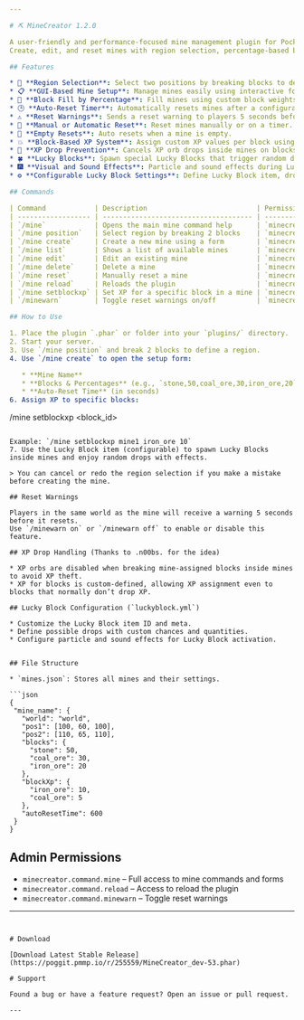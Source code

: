 ```yaml
---

# ⛏️ MineCreator 1.2.0

A user-friendly and performance-focused mine management plugin for PocketMine-MP servers.
Create, edit, and reset mines with region selection, percentage-based block filling, XP control, automatic resets, and a new Lucky Block feature — all through an intuitive FormAPI interface!

## Features

* 📐 **Region Selection**: Select two positions by breaking blocks to define the mine area.
* 📋 **GUI-Based Mine Setup**: Manage mines easily using interactive forms.
* 🧱 **Block Fill by Percentage**: Fill mines using custom block weights (e.g., `stone 50%, coal_ore 30%`).
* 🕒 **Auto-Reset Timer**: Automatically resets mines after a configurable delay.
* ⚠️ **Reset Warnings**: Sends a reset warning to players 5 seconds before a mine resets.
* 🔁 **Manual or Automatic Reset**: Reset mines manually or on a timer.
* 🧼 **Empty Resets**: Auto resets when a mine is empty.
* 💥 **Block-Based XP System**: Assign custom XP values per block using a simple command.
* 🚫 **XP Drop Prevention**: Cancels XP orb drops inside mines on blocks with custom XP values to avoid duplicates.
* 🍀 **Lucky Blocks**: Spawn special Lucky Blocks that trigger random drops, particle effects, and sounds when broken.
* 🎆 **Visual and Sound Effects**: Particle and sound effects during Lucky Block activation and mine resets.
* ⚙️ **Configurable Lucky Block Settings**: Define Lucky Block item, drops, particles, sounds, and cooldowns via `luckyblock.yml`.

## Commands

| Command            | Description                           | Permission                     |
| ------------------ | ------------------------------------- | ------------------------------ |
| `/mine`            | Opens the main mine command help      | `minecreator.command.mine`     |
| `/mine position`   | Select region by breaking 2 blocks    | `minecreator.command.mine`     |
| `/mine create`     | Create a new mine using a form        | `minecreator.command.mine`     |
| `/mine list`       | Shows a list of available mines       | `minecreator.command.mine`     |
| `/mine edit`       | Edit an existing mine                 | `minecreator.command.mine`     |
| `/mine delete`     | Delete a mine                         | `minecreator.command.mine`     |
| `/mine reset`      | Manually reset a mine                 | `minecreator.command.mine`     |
| `/mine reload`     | Reloads the plugin                    | `minecreator.command.reload`   |
| `/mine setblockxp` | Set XP for a specific block in a mine | `minecreator.command.mine`     |
| `/minewarn`        | Toggle reset warnings on/off          | `minecreator.command.minewarn` |

## How to Use

1. Place the plugin `.phar` or folder into your `plugins/` directory.
2. Start your server.
3. Use `/mine position` and break 2 blocks to define a region.
4. Use `/mine create` to open the setup form:

   * **Mine Name**
   * **Blocks & Percentages** (e.g., `stone,50,coal_ore,30,iron_ore,20`)
   * **Auto-Reset Time** (in seconds)
6. Assign XP to specific blocks:

   ```
   /mine setblockxp <mine> <block_id> <xp>
   ```

   Example: `/mine setblockxp mine1 iron_ore 10`
7. Use the Lucky Block item (configurable) to spawn Lucky Blocks inside mines and enjoy random drops with effects.

> You can cancel or redo the region selection if you make a mistake before creating the mine.

## Reset Warnings

Players in the same world as the mine will receive a warning 5 seconds before it resets.
Use `/minewarn on` or `/minewarn off` to enable or disable this feature.

## XP Drop Handling (Thanks to .n00bs. for the idea)

* XP orbs are disabled when breaking mine-assigned blocks inside mines to avoid XP theft.
* XP for blocks is custom-defined, allowing XP assignment even to blocks that normally don’t drop XP.

## Lucky Block Configuration (`luckyblock.yml`)

* Customize the Lucky Block item ID and meta.
* Define possible drops with custom chances and quantities.
* Configure particle and sound effects for Lucky Block activation.


## File Structure

* `mines.json`: Stores all mines and their settings.

  ```json
  {
    "mine_name": {
      "world": "world",
      "pos1": [100, 60, 100],
      "pos2": [110, 65, 110],
      "blocks": {
        "stone": 50,
        "coal_ore": 30,
        "iron_ore": 20
      },
      "blockXp": {
        "iron_ore": 10,
        "coal_ore": 5
      },
      "autoResetTime": 600
    }
  }
  ```

## Admin Permissions

* `minecreator.command.mine` – Full access to mine commands and forms
* `minecreator.command.reload` – Access to reload the plugin
* `minecreator.command.minewarn` – Toggle reset warnings

---
```


# Download

[Download Latest Stable Release](https://poggit.pmmp.io/r/255559/MineCreator_dev-53.phar)

# Support

Found a bug or have a feature request? Open an issue or pull request.

---
